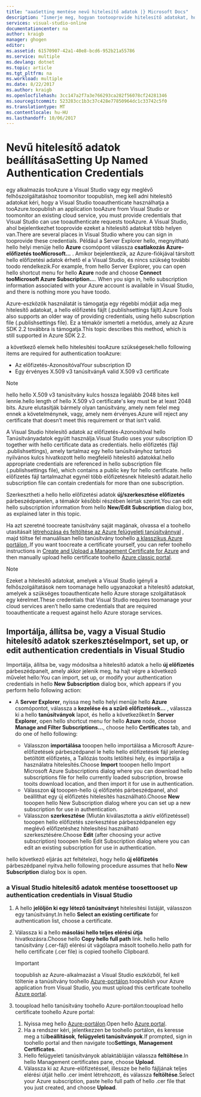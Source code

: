 ```yaml
---
title: "aaaSetting mentése nevű hitelesítő adatok |} Microsoft Docs"
description: "Ismerje meg, hogyan tootooprovide hitelesítő adatokat, hogy a Visual Studio használhatja tooauthenticate kérelmek tooAzure toopublish egy alkalmazás tooAzure a Visual Studio vagy egy meglévő toomonitor felhőalapú szolgáltatás... "
services: visual-studio-online
documentationcenter: na
author: kraigb
manager: ghogen
editor: 
ms.assetid: 61570907-42a1-40e8-bcd6-952b21a55786
ms.service: multiple
ms.devlang: dotnet
ms.topic: article
ms.tgt_pltfrm: na
ms.workload: multiple
ms.date: 8/22/2017
ms.author: kraigb
ms.openlocfilehash: 3cc147a2f7a3e766293ca282f56078cf24281346
ms.sourcegitcommit: 523283cc1b3c37c428e77850964dc1c33742c5f0
ms.translationtype: MT
ms.contentlocale: hu-HU
ms.lasthandoff: 10/06/2017
---
```

# <a name="setting-up-named-authentication-credentials"></a><span data-ttu-id="2c83a-103">Nevű hitelesítő adatok beállítása</span><span class="sxs-lookup"><span data-stu-id="2c83a-103">Setting Up Named Authentication Credentials</span></span>
<span data-ttu-id="2c83a-104">egy alkalmazás tooAzure a Visual Studio vagy egy meglévő felhőszolgáltatáshoz toomonitor toopublish, meg kell adni hitelesítő adatokat kéri, hogy a Visual Studio tooauthenticate használhatja a tooAzure.</span><span class="sxs-lookup"><span data-stu-id="2c83a-104">toopublish an application tooAzure from Visual Studio or toomonitor an existing cloud service, you must provide credentials that Visual Studio can use tooauthenticate requests tooAzure.</span></span> <span data-ttu-id="2c83a-105">A Visual Studio, ahol bejelentkezhet tooprovide ezeket a hitelesítő adatokat több helyen van.</span><span class="sxs-lookup"><span data-stu-id="2c83a-105">There are several places in Visual Studio where you can sign in tooprovide these credentials.</span></span> <span data-ttu-id="2c83a-106">Például a Server Explorer hello, megnyitható hello helyi menüje hello **Azure** csomópont válassza **csatlakozás Azure-előfizetés tooMicrosoft...** . Amikor bejelentkezik, az Azure-fiókjával társított hello előfizetési adatok érhető el a Visual Studio, és nincs szükség további toodo rendelkezik.</span><span class="sxs-lookup"><span data-stu-id="2c83a-106">For example, from hello Server Explorer, you can open hello shortcut menu for hello **Azure** node and choose **Connect tooMicrosoft Azure Subscription...**. When you sign in, hello subscription information associated with your Azure account is available in Visual Studio, and there is nothing more you have toodo.</span></span>

<span data-ttu-id="2c83a-107">Azure-eszközök használatát is támogatja egy régebbi módját adja meg hitelesítő adatokat, a hello előfizetés fájlt (.publishsettings fájlt).</span><span class="sxs-lookup"><span data-stu-id="2c83a-107">Azure Tools also supports an older way of providing credentials, using hello subscription file (.publishsettings file).</span></span> <span data-ttu-id="2c83a-108">Ez a témakör ismerteti a metódus, amely az Azure SDK 2.2 továbbra is támogatja.</span><span class="sxs-lookup"><span data-stu-id="2c83a-108">This topic describes this method, which is still supported in Azure SDK 2.2.</span></span>

<span data-ttu-id="2c83a-109">a következő elemek hello hitelesítési tooAzure szükségesek:</span><span class="sxs-lookup"><span data-stu-id="2c83a-109">hello following items are required for authentication tooAzure:</span></span>

* <span data-ttu-id="2c83a-110">Az előfizetés-Azonosítóval</span><span class="sxs-lookup"><span data-stu-id="2c83a-110">Your subscription ID</span></span>
* <span data-ttu-id="2c83a-111">Egy érvényes X.509 v3 tanúsítvány</span><span class="sxs-lookup"><span data-stu-id="2c83a-111">A valid X.509 v3 certificate</span></span>

> [!NOTE]
> <span data-ttu-id="2c83a-112">hello hello X.509 v3 tanúsítvány kulcs hossza legalább 2048 bites kell lennie.</span><span class="sxs-lookup"><span data-stu-id="2c83a-112">hello length of hello X.509 v3 certificate's key must be at least 2048 bits.</span></span> <span data-ttu-id="2c83a-113">Azure elutasítják bármely olyan tanúsítvány, amely nem felel meg ennek a követelménynek, vagy, amely nem érvényes.</span><span class="sxs-lookup"><span data-stu-id="2c83a-113">Azure will reject any certificate that doesn’t meet this requirement or that isn’t valid.</span></span>
>
>

<span data-ttu-id="2c83a-114">A Visual Studio hitelesítő adatok az előfizetés-Azonosítóval hello Tanúsítványadatok együtt használja.</span><span class="sxs-lookup"><span data-stu-id="2c83a-114">Visual Studio uses your subscription ID together with hello certificate data as credentials.</span></span> <span data-ttu-id="2c83a-115">hello előfizetés (fájl .publishsettings), amely tartalmaz egy hello tanúsítványhoz tartozó nyilvános kulcs hivatkozott hello megfelelő hitelesítő adatokkal.</span><span class="sxs-lookup"><span data-stu-id="2c83a-115">hello appropriate credentials are referenced in hello subscription file (.publishsettings file), which contains a public key for hello certificate.</span></span> <span data-ttu-id="2c83a-116">hello előfizetés fájl tartalmazhat egynél több előfizetésnek hitelesítő adatait.</span><span class="sxs-lookup"><span data-stu-id="2c83a-116">hello subscription file can contain credentials for more than one subscription.</span></span>

<span data-ttu-id="2c83a-117">Szerkesztheti a hello hello előfizetési adatok **új/szerkesztése előfizetés** párbeszédpanelen, a témakör későbbi részében leírtak szerint.</span><span class="sxs-lookup"><span data-stu-id="2c83a-117">You can edit hello subscription information from hello **New/Edit Subscription** dialog box, as explained later in this topic.</span></span>

<span data-ttu-id="2c83a-118">Ha azt szeretné toocreate tanúsítvány saját magának, olvassa el a toohello utasításait [létrehozása és feltöltése az Azure felügyeleti tanúsítvánnyal](https://msdn.microsoft.com/library/windowsazure/gg551722.aspx) , majd töltse fel manuálisan hello tanúsítvány toohello [a klasszikus Azure portálon ](http://go.microsoft.com/fwlink/?LinkID=213885).</span><span class="sxs-lookup"><span data-stu-id="2c83a-118">If you want toocreate a certificate yourself, you can refer toohello instructions in [Create and Upload a Management Certificate for Azure](https://msdn.microsoft.com/library/windowsazure/gg551722.aspx) and then manually upload hello certificate toohello [Azure classic portal](http://go.microsoft.com/fwlink/?LinkID=213885).</span></span>

> [!NOTE]
> <span data-ttu-id="2c83a-119">Ezeket a hitelesítő adatokat, amelyek a Visual Studio igényli a felhőszolgáltatások nem toomanage hello ugyanazokat a hitelesítő adatokat, amelyek a szükséges tooauthenticate hello Azure storage szolgáltatások egy kérelmet.</span><span class="sxs-lookup"><span data-stu-id="2c83a-119">These credentials that Visual Studio requires toomanage your cloud services aren’t hello same credentials that are required tooauthenticate a request against hello Azure storage services.</span></span>
>
>

## <a name="import-set-up-or-edit-authentication-credentials-in-visual-studio"></a><span data-ttu-id="2c83a-120">Importálja, állítsa be, vagy a Visual Studio hitelesítő adatok szerkesztése</span><span class="sxs-lookup"><span data-stu-id="2c83a-120">Import, set up, or edit authentication credentials in Visual Studio</span></span>
<span data-ttu-id="2c83a-121">Importálja, állítsa be, vagy módosítsa a hitelesítő adatok a hello **új előfizetés** párbeszédpanelt, amely akkor jelenik meg, ha hajt végre a következő művelet hello:</span><span class="sxs-lookup"><span data-stu-id="2c83a-121">You can import, set up, or modify your authentication credentials in hello **New Subscription** dialog box, which appears if you perform hello following action:</span></span>

* <span data-ttu-id="2c83a-122">A **Server Explorer**, nyissa meg hello helyi menüje hello **Azure** csomópontot, válassza a **kezelése és a szűrő előfizetések...** , válassza ki a hello **tanúsítványok** lapot, és hello a következőket:</span><span class="sxs-lookup"><span data-stu-id="2c83a-122">In **Server Explorer**, open hello shortcut menu for hello **Azure** node, choose **Manage and Filter Subscriptions...**, choose hello **Certificates** tab, and do one of hello following:</span></span>

    * <span data-ttu-id="2c83a-123">Válasszon **importálása** tooopen hello importálása a Microsoft Azure-előfizetések párbeszédpanel le hello hello előfizetések fájl jelenleg betöltött előfizetés, a Tallózás tooits letöltési hely, és importálja a használatra hitelesítés.</span><span class="sxs-lookup"><span data-stu-id="2c83a-123">Choose **Import** tooopen hello Import Microsoft Azure Subscriptions dialog where you can download hello  subscriptions file for hello currently loaded subscription, browse tooits download location, and then import it for use in authentication.</span></span>
    * <span data-ttu-id="2c83a-124">Válasszon **új** tooopen-hello új előfizetés párbeszédpanel, ahol beállíthat egy új előfizetés hitelesítés használható.</span><span class="sxs-lookup"><span data-stu-id="2c83a-124">Choose **New** tooopen hello New Subscription dialog where you can set up a new subscription for use in authentication.</span></span>
    * <span data-ttu-id="2c83a-125">Válasszon **szerkesztése** (Miután kiválasztotta a aktív előfizetéssel) tooopen hello előfizetés szerkesztése párbeszédpanelen egy meglévő előfizetéshez hitelesítési használható szerkesztésére.</span><span class="sxs-lookup"><span data-stu-id="2c83a-125">Choose **Edit** (after choosing your active subscription) tooopen hello Edit Subscription dialog where you can edit an existing subscription for use in authentication.</span></span> 

<span data-ttu-id="2c83a-126">hello következő eljárás azt feltételezi, hogy hello **új előfizetés** párbeszédpanel nyitva.</span><span class="sxs-lookup"><span data-stu-id="2c83a-126">hello following procedure assumes that hello **New Subscription** dialog box is open.</span></span>

### <a name="tooset-up-authentication-credentials-in-visual-studio"></a><span data-ttu-id="2c83a-127">a Visual Studio hitelesítő adatok mentése tooset</span><span class="sxs-lookup"><span data-stu-id="2c83a-127">tooset up authentication credentials in Visual Studio</span></span>
1. <span data-ttu-id="2c83a-128">A hello **jelöljön ki egy létező tanúsítványt** hitelesítési listáját, válasszon egy tanúsítványt.</span><span class="sxs-lookup"><span data-stu-id="2c83a-128">In hello **Select an existing certificate** for authentication list, choose a certificate.</span></span>
2. <span data-ttu-id="2c83a-129">Válassza ki a hello **másolási hello teljes elérési útja** hivatkozásra.</span><span class="sxs-lookup"><span data-stu-id="2c83a-129">Choose hello **Copy hello full path** link.</span></span> <span data-ttu-id="2c83a-130">hello hello tanúsítvány (.cer-fájl) elérési út vágólapra másolt toohello.</span><span class="sxs-lookup"><span data-stu-id="2c83a-130">hello path for hello certificate (.cer file) is copied toohello Clipboard.</span></span>

   > [!IMPORTANT]
   > <span data-ttu-id="2c83a-131">toopublish az Azure-alkalmazást a Visual Studio eszközből, fel kell töltenie a tanúsítvány toohello [Azure-portálon](http://go.microsoft.com/fwlink/p/?LinkID=525040).</span><span class="sxs-lookup"><span data-stu-id="2c83a-131">toopublish your Azure application from Visual Studio, you must upload this certificate toohello [Azure portal](http://go.microsoft.com/fwlink/p/?LinkID=525040).</span></span>
   >
   >
3. <span data-ttu-id="2c83a-132">tooupload hello tanúsítvány toohello Azure-portálon:</span><span class="sxs-lookup"><span data-stu-id="2c83a-132">tooupload hello certificate toohello Azure portal:</span></span>

   1. <span data-ttu-id="2c83a-133">Nyissa meg hello [Azure-portálon](http://go.microsoft.com/fwlink/p/?LinkID=525040).</span><span class="sxs-lookup"><span data-stu-id="2c83a-133">Open hello [Azure portal](http://go.microsoft.com/fwlink/p/?LinkID=525040).</span></span>
   2. <span data-ttu-id="2c83a-134">Ha a rendszer kéri, jelentkezzen be toohello portálon, és keresse meg a túl**beállítások**, **felügyeleti tanúsítványok**.</span><span class="sxs-lookup"><span data-stu-id="2c83a-134">If prompted, sign in toohello portal and then navigate too**Settings**, **Management Certificates**.</span></span>
   3. <span data-ttu-id="2c83a-135">Hello felügyeleti tanúsítványok ablaktábláján válassza **feltöltése**.</span><span class="sxs-lookup"><span data-stu-id="2c83a-135">In hello Management certificates pane, choose **Upload**.</span></span>
   4. <span data-ttu-id="2c83a-136">Válassza ki az Azure-előfizetéssel, illessze be hello fájljának teljes elérési útját hello .cer imént létrehozott, és válassza **feltöltése**.</span><span class="sxs-lookup"><span data-stu-id="2c83a-136">Select your Azure subscription, paste hello full path of hello .cer file that you just created, and choose **Upload**.</span></span>
